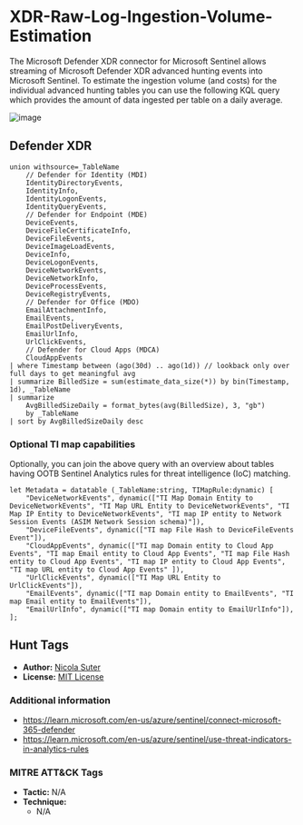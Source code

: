 # XDR-Raw-Log-Ingestion-Volume-Estimation

The Microsoft Defender XDR connector for Microsoft Sentinel allows streaming of Microsoft Defender XDR advanced hunting events into Microsoft Sentinel. To estimate the ingestion volume (and costs) for the individual advanced hunting tables you can use the following KQL query which provides the amount of data ingested per table on a daily average.

![image](https://github.com/user-attachments/assets/5d536f97-67e6-449a-98b2-9a32290af829)


## Defender XDR

```kusto
union withsource=_TableName
    // Defender for Identity (MDI)
    IdentityDirectoryEvents,
    IdentityInfo,
    IdentityLogonEvents,
    IdentityQueryEvents,
    // Defender for Endpoint (MDE)
    DeviceEvents,
    DeviceFileCertificateInfo,
    DeviceFileEvents,
    DeviceImageLoadEvents,
    DeviceInfo,
    DeviceLogonEvents,
    DeviceNetworkEvents,
    DeviceNetworkInfo,
    DeviceProcessEvents,
    DeviceRegistryEvents,
    // Defender for Office (MDO)
    EmailAttachmentInfo,
    EmailEvents,
    EmailPostDeliveryEvents,
    EmailUrlInfo,
    UrlClickEvents,
    // Defender for Cloud Apps (MDCA)
    CloudAppEvents
| where Timestamp between (ago(30d) .. ago(1d)) // lookback only over full days to get meaningful avg
| summarize BilledSize = sum(estimate_data_size(*)) by bin(Timestamp, 1d), _TableName
| summarize
    AvgBilledSizeDaily = format_bytes(avg(BilledSize), 3, "gb")
    by _TableName
| sort by AvgBilledSizeDaily desc
```
### Optional TI map capabilities
Optionally, you can join the above query with an overview about tables having OOTB Sentinel Analytics rules for threat intelligence (IoC) matching.

```kusto
let Metadata = datatable (_TableName:string, TIMapRule:dynamic) [
    "DeviceNetworkEvents", dynamic(["TI Map Domain Entity to DeviceNetworkEvents", "TI Map URL Entity to DeviceNetworkEvents", "TI Map IP Entity to DeviceNetworkEvents", "TI map IP entity to Network Session Events (ASIM Network Session schema)"]),
    "DeviceFileEvents", dynamic(["TI map File Hash to DeviceFileEvents Event"]),
    "CloudAppEvents", dynamic(["TI map Domain entity to Cloud App Events", "TI map Email entity to Cloud App Events", "TI map File Hash entity to Cloud App Events", "TI map IP entity to Cloud App Events", "TI map URL entity to Cloud App Events" ]),
    "UrlClickEvents", dynamic(["TI Map URL Entity to UrlClickEvents"]), 
    "EmailEvents", dynamic(["TI map Domain entity to EmailEvents", "TI map Email entity to EmailEvents"]),
    "EmailUrlInfo", dynamic(["TI map Domain entity to EmailUrlInfo"]),
];
```

## Hunt Tags

* **Author:** [Nicola Suter](https://nicolasuter.ch)
* **License:** [MIT License](https://github.com/nicolonsky/ITDR/blob/main/LICENSE)

### Additional information

* <https://learn.microsoft.com/en-us/azure/sentinel/connect-microsoft-365-defender>
* <https://learn.microsoft.com/en-us/azure/sentinel/use-threat-indicators-in-analytics-rules>

### MITRE ATT&CK Tags

* **Tactic:** N/A
* **Technique:**
    * N/A
